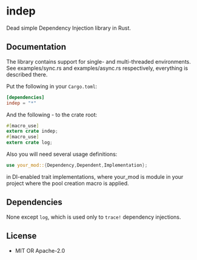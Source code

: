 # indep
Dead simple Dependency Injection library in Rust.

## Documentation

The library contains support for single- and multi-threaded environments. See examples/sync.rs and examples/async.rs respectively, everything is described there.

Put the following in your `Cargo.toml`:

```toml
[dependencies]
indep = "*"
```

And the following - to the crate root:

```rust
#[macro_use]
extern crate indep;
#[macro_use]
extern crate log;
```

Also you will need several usage definitions:
```rust
use your_mod::{Dependency,Dependent,Implementation};
```
in DI-enabled trait implementations, where your_mod is module in your project where the pool creation macro is applied.

## Dependencies

None except `log`, which is used only to `trace!` dependency injections.

## License

 * MIT OR Apache-2.0
